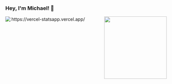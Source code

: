 ### Hey, I'm Michael! 👋

<a href="#">
  <img align="left" src="https://vercel-statsapp.vercel.app/api?username=mlaplante&theme=radical&show_icons=true&include_all_commits=true&count_private=true&border_radius=12">
</a>
<a href="#">
  <img align="right" src="https://github-readme-stats.vercel.app/api/top-langs/?username=mlaplante&theme=radical&layout=compact&langs_count=10&border_radius=12" height="195">
</a>
https://vercel-statsapp.vercel.app/
